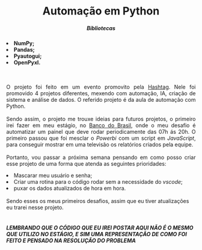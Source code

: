 <h1 align="center">Automação em Python</h1>
<h5 align="center">Bibliotecas</h5>
<li> <b>NumPy;</b> <br> </li>
<li><b>Pandas;</b></li>
<li><b>Pyautogui;</b></li>
<li><b>OpenPyxl.</b></li> <br><br>

<p align="justify">O projeto foi feito em um evento promovito pela <a href="https://www.youtube.com/@HashtagProgramacao">Hashtag</a>. Nele foi promovido 4 projetos diferentes, mexendo com automação, IA, criação de sistema e análise de dados. O referido projeto é da aula de automação com Python. <br><br> Sendo assim, o projeto me trouxe ideias para futuros projetos, o primeiro irei fazer em meu estágio, no <a href="https://www.bb.com.br/pbb/pagina-inicial/sobre-nos/programa-estagio-de-estudantes#/">Banco do Brasil</a>, onde o meu desafio é automatizar um painel que deve rodar periodicamente das 07h ás 20h. O primeiro passou que foi mesclar o <em>Powerbi</em> com um script em <em>JavaScript</em>, para conseguir mostrar em uma televisão os relatórios criados pela equipe.<br><br>
Portanto, vou passar a próxima semana pensando em como posso criar esse projeto de uma forma que atenda as seguintes prioridades:<br><li>Mascarar meu usuário e senha;</li><li>Criar uma rotina para o código rodar sem a necessidade do <em>vscode</em>;</li><li>puxar os dados atualizados de hora em hora.</li><br>Sendo esses os meus primeiros desafios, assim que eu tiver atualizações eu trarei nesse projeto.<br><br><h6><b>LEMBRANDO QUE O CÓDIGO QUE EU IREI POSTAR AQUI NÃO É O MESMO QUE UTILIZO NO ESTÁGIO, E SIM UMA REPRESENTAÇÃO DE COMO FOI FEITO E PENSADO NA RESOLUÇÃO DO PROBLEMA</b></h6></p>